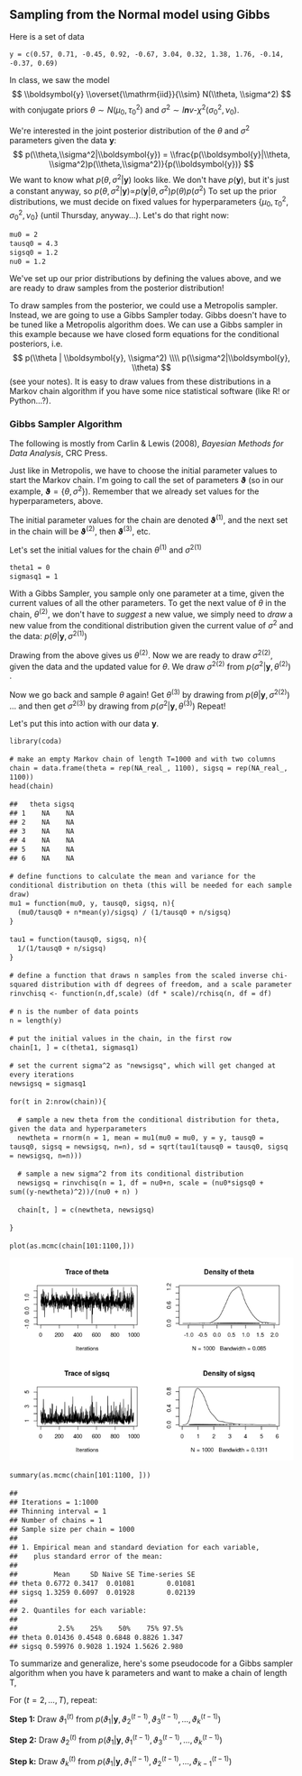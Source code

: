 Sampling from the Normal model using Gibbs
------------------------------------------

Here is a set of data

    y = c(0.57, 0.71, -0.45, 0.92, -0.67, 3.04, 0.32, 1.38, 1.76, -0.14, -0.37, 0.69)

In class, we saw the model
$$ \\boldsymbol{y} \\overset{\\mathrm{iid}}{\\sim} N(\\theta, \\sigma^2) $$
 with conjugate priors
*θ* ∼ *N*(*μ*<sub>0</sub>, *τ*<sub>0</sub><sup>2</sup>)
 and
*σ*<sup>2</sup> ∼ *I**n**v*-*χ*<sup>2</sup>(*σ*<sub>0</sub><sup>2</sup>, *ν*<sub>0</sub>).

We're interested in the joint posterior distribution of the *θ* and
*σ*<sup>2</sup> parameters given the data **y**:
$$ p(\\theta,\\sigma^2|\\boldsymbol{y}) = \\frac{p(\\boldsymbol{y}|\\theta, \\sigma^2)p(\\theta,\\sigma^2)}{p(\\boldsymbol{y})} $$
 We want to know what *p*(*θ*, *σ*<sup>2</sup>|**y**) looks like. We
don't have *p*(**y**), but it's just a constant anyway, so
*p*(*θ*, *σ*<sup>2</sup>|**y**)∝*p*(**y**|*θ*, *σ*<sup>2</sup>)*p*(*θ*)*p*(*σ*<sup>2</sup>)
 To set up the prior distributions, we must decide on fixed values for
hyperparameters
{*μ*<sub>0</sub>, *τ*<sub>0</sub><sup>2</sup>, *σ*<sub>0</sub><sup>2</sup>, *ν*<sub>0</sub>}
(until Thursday, anyway...). Let's do that right now:

    mu0 = 2
    tausq0 = 4.3
    sigsq0 = 1.2
    nu0 = 1.2

We've set up our prior distributions by defining the values above, and
we are ready to draw samples from the posterior distribution!

To draw samples from the posterior, we could use a Metropolis sampler.
Instead, we are going to use a Gibbs Sampler today. Gibbs doesn't have
to be tuned like a Metropolis algorithm does. We can use a Gibbs sampler
in this example because we have closed form equations for the
conditional posteriors, i.e.
$$ p(\\theta | \\boldsymbol{y}, \\sigma^2) \\\\ p(\\sigma^2|\\boldsymbol{y}, \\theta) $$
 (see your notes). It is easy to draw values from these distributions in
a Markov chain algorithm if you have some nice statistical software
(like R! or Python...?).

### Gibbs Sampler Algorithm

The following is mostly from Carlin & Lewis (2008), *Bayesian Methods
for Data Analysis*, CRC Press.

Just like in Metropolis, we have to choose the initial parameter values
to start the Markov chain. I'm going to call the set of parameters **ϑ**
(so in our example, **ϑ** = {*θ*, *σ*<sup>2</sup>}). Remember that we
already set values for the hyperparameters, above.

The initial parameter values for the chain are denoted
**ϑ**<sup>(1)</sup>, and the next set in the chain will be
**ϑ**<sup>(2)</sup>, then **ϑ**<sup>(3)</sup>, etc.

Let's set the initial values for the chain *θ*<sup>(1)</sup> and
*σ*<sup>2(1)</sup>

    theta1 = 0
    sigmasq1 = 1

With a Gibbs Sampler, you sample only one parameter at a time, given the
current values of all the other parameters. To get the next value of *θ*
in the chain, *θ*<sup>(2)</sup>, we don't have to *suggest* a new value,
we simply need to *draw* a new value from the conditional distribution
given the current value of *σ*<sup>2</sup> and the data:
*p*(*θ*|**y**, *σ*<sup>2(1)</sup>)

Drawing from the above gives us *θ*<sup>(2)</sup>. Now we are ready to
draw *σ*<sup>2(2)</sup>, given the data and the updated value for *θ*.
We draw *σ*<sup>2(2)</sup> from
*p*(*σ*<sup>2</sup>|**y**, *θ*<sup>(2)</sup>)
.

Now we go back and sample *θ* again! Get *θ*<sup>(3)</sup> by drawing
from
*p*(*θ*|**y**, *σ*<sup>2(2)</sup>)
 ... and then get *σ*<sup>2(3)</sup> by drawing from
*p*(*σ*<sup>2</sup>|**y**, *θ*<sup>(3)</sup>)
 Repeat!

Let's put this into action with our data **y**.

    library(coda)

    # make an empty Markov chain of length T=1000 and with two columns
    chain = data.frame(theta = rep(NA_real_, 1100), sigsq = rep(NA_real_, 1100))
    head(chain)

    ##   theta sigsq
    ## 1    NA    NA
    ## 2    NA    NA
    ## 3    NA    NA
    ## 4    NA    NA
    ## 5    NA    NA
    ## 6    NA    NA

    # define functions to calculate the mean and variance for the conditional distribution on theta (this will be needed for each sample draw)
    mu1 = function(mu0, y, tausq0, sigsq, n){
      (mu0/tausq0 + n*mean(y)/sigsq) / (1/tausq0 + n/sigsq)
    }

    tau1 = function(tausq0, sigsq, n){
      1/(1/tausq0 + n/sigsq)
    }

    # define a function that draws n samples from the scaled inverse chi-squared distribution with df degrees of freedom, and a scale parameter
    rinvchisq <- function(n,df,scale) (df * scale)/rchisq(n, df = df)

    # n is the number of data points
    n = length(y)

    # put the initial values in the chain, in the first row
    chain[1, ] = c(theta1, sigmasq1)

    # set the current sigma^2 as "newsigsq", which will get changed at every iterations
    newsigsq = sigmasq1

    for(t in 2:nrow(chain)){

      # sample a new theta from the conditional distribution for theta, given the data and hyperparameters
      newtheta = rnorm(n = 1, mean = mu1(mu0 = mu0, y = y, tausq0 = tausq0, sigsq = newsigsq, n=n), sd = sqrt(tau1(tausq0 = tausq0, sigsq = newsigsq, n=n)))
            
      # sample a new sigma^2 from its conditional distribution
      newsigsq = rinvchisq(n = 1, df = nu0+n, scale = (nu0*sigsq0 + sum((y-newtheta)^2))/(nu0 + n) )

      chain[t, ] = c(newtheta, newsigsq)
      
    }

    plot(as.mcmc(chain[101:1100,]))

![](gibbs_class1_files/figure-markdown_strict/makeaGibbssampler-1.png)

    summary(as.mcmc(chain[101:1100, ]))

    ## 
    ## Iterations = 1:1000
    ## Thinning interval = 1 
    ## Number of chains = 1 
    ## Sample size per chain = 1000 
    ## 
    ## 1. Empirical mean and standard deviation for each variable,
    ##    plus standard error of the mean:
    ## 
    ##         Mean     SD Naive SE Time-series SE
    ## theta 0.6772 0.3417  0.01081        0.01081
    ## sigsq 1.3259 0.6097  0.01928        0.02139
    ## 
    ## 2. Quantiles for each variable:
    ## 
    ##          2.5%    25%    50%    75% 97.5%
    ## theta 0.01436 0.4548 0.6848 0.8826 1.347
    ## sigsq 0.59976 0.9028 1.1924 1.5626 2.980

To summarize and generalize, here's some pseudocode for a Gibbs sampler
algorithm when you have k parameters and want to make a chain of length
T,

For (*t* = 2, ..., *T*), repeat:

**Step 1:** Draw *ϑ*<sub>1</sub><sup>(*t*)</sup> from
*p*(*ϑ*<sub>1</sub>|**y**, *ϑ*<sub>2</sub><sup>(*t* − 1)</sup>, *ϑ*<sub>3</sub><sup>(*t* − 1)</sup>, …, *ϑ*<sub>*k*</sub><sup>(*t* − 1)</sup>)

**Step 2:** Draw *ϑ*<sub>2</sub><sup>(*t*)</sup> from
*p*(*ϑ*<sub>1</sub>|**y**, *ϑ*<sub>1</sub><sup>(*t* − 1)</sup>, *ϑ*<sub>3</sub><sup>(*t* − 1)</sup>, …, *ϑ*<sub>*k*</sub><sup>(*t* − 1)</sup>)

**Step k:** Draw *ϑ*<sub>*k*</sub><sup>(*t*)</sup> from
*p*(*ϑ*<sub>1</sub>|**y**, *ϑ*<sub>1</sub><sup>(*t* − 1)</sup>, *ϑ*<sub>2</sub><sup>(*t* − 1)</sup>, …, *ϑ*<sub>*k* − 1</sub><sup>(*t* − 1)</sup>)
